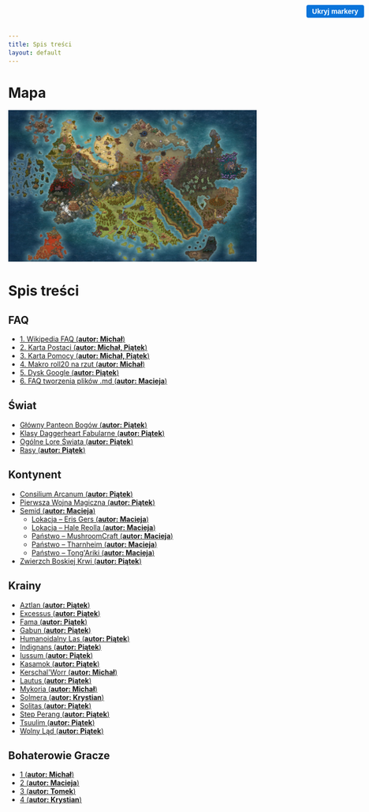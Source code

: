 ```yaml
---
title: Spis treści
layout: default
---
```


# Mapa
<div class="map-container">
	<img src="imgs/mapa.jpg" alt="Mapa" class="map" />
	<!-- Przykładowe markery -->
	<div class="marker" style="top: 40.10%; left: 7.81%;" title="Aztlan" data-link="{{ site.baseurl }}/krainy/aztlan.html"></div>
	<div class="marker" style="top: 93.96%; left: 79.49%;" title="Crathalon" data-link="{{ site.baseurl }}/krainy/crathalon.html"></div>
	<div class="marker" style="top: 21.98%; left: 24.41%;" title="Fama" data-link="{{ site.baseurl }}/krainy/fama.html"></div>
	<div class="marker" style="top: 35.30%; left: 21.04%;" title="Excessus" data-link="{{ site.baseurl }}/krainy/excessus.html"></div>
	<div class="marker" style="top: 24.65%; left: 35.16%;" title="Gabun" data-link="{{ site.baseurl }}/krainy/gabun.html"></div>
	<div class="marker" style="top: 36.89%; left: 89.45%;" title="Gora" data-link="{{ site.baseurl }}/krainy/gora.html"></div>
	<div class="marker" style="top: 41.66%; left: 76.17%;" title="Humanoidalny Las" data-link="{{ site.baseurl }}/krainy/humanoidalny_las.html"></div>
	<div class="marker" style="top: 46.43%; left: 38.57%;" title="Iussum" data-link="{{ site.baseurl }}/krainy/iussum.html"></div>
	<div class="marker" style="top: 52.12%; left: 24.90%;" title="Indignans" data-link="{{ site.baseurl }}/krainy/indignans.html"></div>
	<div class="marker" style="top: 90.70%; left: 17.09%;" title="Kasamok" data-link="{{ site.baseurl }}/krainy/kasamok.html"></div>
	<div class="marker" style="top: 60.14%; left: 84.21%;" title="Kerschal’Worr" data-link="{{ site.baseurl }}/krainy/kerschal_worr.html"></div>
	<div class="marker" style="top: 36.89%; left: 29.79%;" title="Lautus" data-link="{{ site.baseurl }}/krainy/lautus.html"></div>
	<div class="marker" style="top: 66.14%; left: 67.19%;" title="Mykoria" data-link="{{ site.baseurl }}/krainy/mykoria.html"></div>
	<div class="marker" style="top: 71.91%; left: 21.48%;" title="Pasmo" data-link="{{ site.baseurl }}/krainy/pasmo.html"></div>
	<div class="marker" style="top: 13.63%; left: 22.46%;" title="Solitas" data-link="{{ site.baseurl }}/krainy/solitas.html"></div>
	<div class="marker" style="top: 73.45%; left: 48.83%;" title="Solmera" data-link="{{ site.baseurl }}/krainy/solmera.html"></div>
	<div class="marker" style="top: 40.10%; left: 49.80%;" title="Step Perang" data-link="{{ site.baseurl }}/krainy/step_perang.html"></div>
	<div class="marker" style="top: 18.79%; left: 55.15%;" title="Tsuulim" data-link="{{ site.baseurl }}/krainy/tsuulim.html"></div>
	<div class="marker" style="top: 37.27%; left: 64.84%;" title="Tomkowo" data-link="{{ site.baseurl }}/krainy/tomkowo.html"></div>
	<div class="marker" style="top: 21.77%; left: 81.52%;" title="Wieza" data-link="{{ site.baseurl }}/krainy/wieza.html"></div>
	<div class="marker" style="top: 5.10%; left: 36.33%;" title="Wormhole" data-link="{{ site.baseurl }}/krainy/wormhole.html"></div>
	<div class="marker" style="top: 13.63%; left: 13.18%;" title="Wolny Ląd" data-link="{{ site.baseurl }}/krainy/wolny_lad.html"></div>
	<button id="toggleMarkersBtn" style="position: absolute; top: 10px; right: 10px; z-index: 50; background: #0a74da; border: none; color: white; padding: 5px 12px; border-radius: 4px; cursor: pointer; font-family: 'Eveleth', sans-serif; font-weight: 600; font-size: 14px;">Ukryj markery</button>
</div>

<link rel="stylesheet" href="css/mapa.css" />
<script src="js/mapa.js"></script>

# Spis treści

## FAQ
- [1. Wikipedia FAQ (<strong>autor:  Michał</strong>)](/faq/wiki_faq.md)
- [2. Karta Postaci (<strong>autor: Michał, Piątek</strong>)](/faq/karta_postaci.md)
- [3. Karta Pomocy (<strong>autor: Michał, Piątek</strong>)](/faq/karta_pomocy.md)
- [4. Makro roll20 na rzut (<strong>autor: Michał</strong>)](/faq/makro.md)
- [5. Dysk Google (<strong>autor:  Piątek</strong>)](/faq/dysk_google.md)
- [6. FAQ tworzenia plików .md (<strong>autor:  Macieja</strong>)](/faq/md_faq.md)

## Świat
- [Główny Panteon Bogów (<strong>autor:  Piątek</strong>)](/swiat/glowny_panteon_bogow.md)
- [Klasy Daggerheart Fabularne (<strong>autor:  Piątek</strong>)](/swiat/klasy_daggerheart_fabularne.md)
- [Ogólne Lore Świata (<strong>autor:  Piątek</strong>)](/swiat/ogolne_swiat.md)
- [Rasy (<strong>autor:  Piątek</strong>)](/swiat/rasy.md)

## Kontynent
- [Consilium Arcanum (<strong>autor:  Piątek</strong>)](/kontynent/consilium_arcanum.md)
- [Pierwsza Wojna Magiczna (<strong>autor:  Piątek</strong>)](/kontynent/pierwsza_wojna_magiczna.md)
- [Semid (<strong>autor: Macieja</strong>)](/kontynent/semid.md)
	- [Lokacja – Eris Gers (<strong>autor: Macieja</strong>)](/kontynent/semid/lokacje_erisgers.md)
	- [Lokacja – Hale Reolla (<strong>autor: Macieja</strong>)](/kontynent/semid/lokacje_hale_reolla.md)
	- [Państwo – MushroomCraft (<strong>autor: Macieja</strong>)](/kontynent/semid/panstwo_mushroomcraft.md)
	- [Państwo – Tharnheim (<strong>autor: Macieja</strong>)](/kontynent/semid/panstwo_tharnheim.md)
	- [Państwo – Tong'Ariki (<strong>autor: Macieja</strong>)](/kontynent/semid/panstwo_tong_ariki.md)
- [Zwierzch Boskiej Krwi (<strong>autor:  Piątek</strong>)](/kontynent/zwierzch_boskiej_krwi.md)

## Krainy
- [Aztlan (<strong>autor: Piątek</strong>)](/krainy/aztlan.md)
- [Excessus (<strong>autor: Piątek</strong>)](/krainy/excessus.md)
- [Fama (<strong>autor: Piątek</strong>)](/krainy/fama.md)
- [Gabun (<strong>autor:  Piątek</strong>)](/krainy/gabun.md)
- [Humanoidalny Las (<strong>autor:  Piątek</strong>)](/krainy/humanoidalny_las.md)
- [Indignans (<strong>autor:  Piątek</strong>)](/krainy/indignans.md)
- [Iussum (<strong>autor:  Piątek</strong>)](/krainy/iussum.md)
- [Kasamok (<strong>autor:  Piątek</strong>)](/krainy/kasamok.md)
- [Kerschal'Worr (<strong>autor:  Michał</strong>)](/krainy/kerschal_worr.md)
- [Lautus (<strong>autor:  Piątek</strong>)](/krainy/lautus.md)
- [Mykoria (<strong>autor:  Michał</strong>)](/krainy/mykoria.md)
- [Solmera (<strong>autor:  Krystian</strong>)](/krainy/solmera.md)
- [Solitas (<strong>autor:  Piątek</strong>)](/krainy/solitas.md)
- [Step Perang (<strong>autor:  Piątek</strong>)](/krainy/step_perang.md)
- [Tsuulim (<strong>autor:  Piątek</strong>)](/krainy/tsuulim.md)
- [Wolny Ląd (<strong>autor:  Piątek</strong>)](/krainy/wolny_lad.md)

## Bohaterowie Gracze
- [1 (<strong>autor:  Michał</strong>)](/bg/michal/postac.md)
- [2 (<strong>autor:  Macieja</strong>)](/bg/macieja/postac.md)
- [3 (<strong>autor:  Tomek</strong>)](/bg/tomek/postac.md)
- [4 (<strong>autor:  Krystian</strong>)](/bg/krystian/postac.md)
